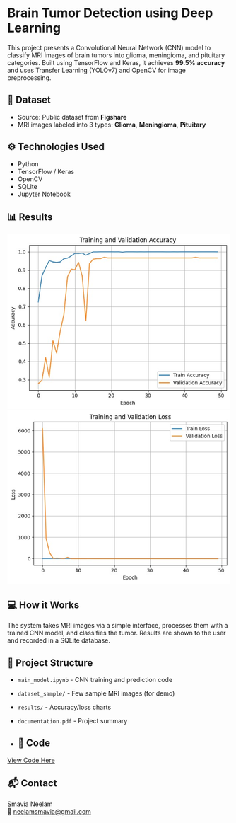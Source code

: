 # Brain Tumor Detection using Deep Learning

This project presents a Convolutional Neural Network (CNN) model to classify MRI images of brain tumors into glioma, meningioma, and pituitary categories. 
Built using TensorFlow and Keras, it achieves **99.5% accuracy** and uses Transfer Learning (YOLOv7) and OpenCV for image preprocessing.

## 🔬 Dataset
- Source: Public dataset from **Figshare**
- MRI images labeled into 3 types: **Glioma**, **Meningioma**, **Pituitary**

## ⚙️ Technologies Used
- Python
- TensorFlow / Keras
- OpenCV
- SQLite
- Jupyter Notebook

## 📊 Results
![Accuracy](results/accuracy_graph.jpeg)  
![Loss](results/loss_graph.jpeg)

## 💻 How it Works
The system takes MRI images via a simple interface, processes them with a trained CNN model, and classifies the tumor. Results are shown to the user and recorded in a SQLite database.

## 📁 Project Structure
- `main_model.ipynb` - CNN training and prediction code
- `dataset_sample/` - Few sample MRI images (for demo)
- `results/` - Accuracy/loss charts
- `documentation.pdf` - Project summary

- ## 🔗 Code

[View Code Here](main_model.py)

## 📬 Contact
Smavia Neelam  
📧 neelamsmavia@gmail.com
